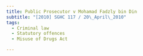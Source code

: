 ```yaml
---
title: Public Prosecutor v Mohamad Fadzly bin Din 
subtitle: "[2010] SGHC 117 / 20\_April\_2010"
tags:
  - Criminal law
  - Statutory offences
  - Misuse of Drugs Act

---
```


